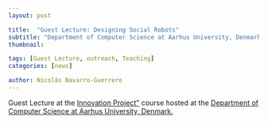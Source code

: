 ```yaml
---
layout: post

title:  "Guest Lecture: Designing Social Robots"
subtitle: "Department of Computer Science at Aarhus University, Denmark"
thumbnail: 

tags: [Guest Lecture, outreach, Teaching]
categories: [news]

author: Nicolás Navarro-Guerrero
---
```


Guest Lecture at the <a href="https://kursuskatalog.au.dk/en/course/82768/Innovation-Project" target="_blank">Innovation Project"</a> course hosted at the <a href="https://kandidat.au.dk/en/itproductdevelopment/" target="_blank">Department of Computer Science at Aarhus University, Denmark.</a>

<!--more-->

